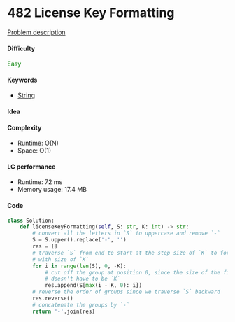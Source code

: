 482 License Key Formatting
=======================
[Problem description](https://leetcode.com/problems/license-key-formatting/)

#### Difficulty
<span style="color:green">Easy</span>

#### Keywords
- [String](../categories/strings.md)

#### Idea

#### Complexity
- Runtime: O(N) 
- Space: O(1)
  
#### LC performance
- Runtime: 72 ms
- Memory usage: 17.4 MB

#### Code
```python
class Solution:
    def licenseKeyFormatting(self, S: str, K: int) -> str:
        # convert all the letters in `S` to uppercase and remove `-`
        S = S.upper().replace('-', '')
        res = []
        # traverse `S` from end to start at the step size of `K` to form groups 
        # with size of `K`
        for i in range(len(S), 0, -K):
            # cut off the group at position 0, since the size of the first group 
            # doesn't have to be `K`
            res.append(S[max(i - K, 0): i])
        # reverse the order of groups since we traverse `S` backward
        res.reverse()
        # concatenate the groups by `-`
        return '-'.join(res)
```